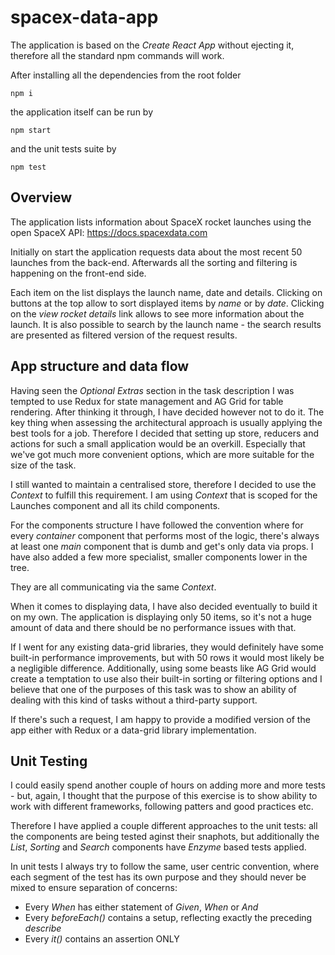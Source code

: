# spacex-data-app

The application is based on the _Create React App_ without ejecting it, therefore all the standard npm commands will work.

After installing all the dependencies from the root folder

```
npm i
```

the application itself can be run by

```
npm start
```

and the unit tests suite by

```
npm test
```

## Overview

The application lists information about SpaceX rocket launches using the open SpaceX API: https://docs.spacexdata.com

Initially on start the application requests data about the most recent 50 launches from the back-end. Afterwards all the sorting and filtering is happening on the front-end side.

Each item on the list displays the launch name, date and details. Clicking on buttons at the top allow to sort displayed items by _name_ or by _date_. 
Clicking on the _view rocket details_ link allows to see more information about the launch.
It is also possible to search by the launch name - the search results are presented as filtered version of the request results.

## App structure and data flow

Having seen the _Optional Extras_ section in the task description I was tempted to use Redux for state management and AG Grid for table rendering. After thinking it through, I have decided however not to do it.
The key thing when assessing the architectural approach is usually applying the best tools for a job.
Therefore I decided that setting up store, reducers and actions for such a small application would be an overkill. Especially that we've got much more convenient options, which are more suitable for the size of the task.

I still wanted to maintain a centralised store, therefore I decided to use the _Context_ to fulfill this requirement. I am using _Context_ that is scoped for the Launches component and all its child components.

For the components structure I have followed the convention where for every _container_ component that performs most of the logic, there's always at least one _main_ component that is dumb and get's only data via props. I have also added a few more specialist, smaller components lower in the tree.

They are all communicating via the same _Context_.

When it comes to displaying data, I have also decided eventually to build it on my own. The application is displaying only 50 items, so it's not a huge amount of data and there should be no performance issues with that.

If I went for any existing data-grid libraries, they would definitely have some built-in performance improvements, but with 50 rows it would most likely be a negligible difference.
Additionally, using some beasts like AG Grid would create a temptation to use also their built-in sorting or filtering options and I believe that one of the purposes of this task was to show an ability of dealing with this kind of tasks without a third-party support.

If there's such a request, I am happy to provide a modified version of the app either with Redux or a data-grid library implementation.

## Unit Testing

I could easily spend another couple of hours on adding more and more tests - but, again, I thought that the purpose of this exercise is to show ability to work with different frameworks, following patters and good practices etc. 

Therefore I have applied a couple different approaches to the unit tests: all the components are being tested aginst their snaphots, but additionally the _List_, _Sorting_ and _Search_ components have _Enzyme_ based tests applied.

In unit tests I always try to follow the same, user centric convention, where each segment of the test has its own purpose and they should never be mixed to ensure separation of concerns:

* Every _When_ has either statement of _Given_, _When_ or _And_
* Every _beforeEach()_ contains a setup, reflecting exactly the preceding _describe_
* Every _it()_ contains an assertion ONLY
